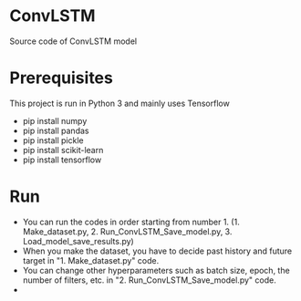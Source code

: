 # ConvLSTM
Source code of ConvLSTM model

# Prerequisites
This project is run in Python 3 and mainly uses Tensorflow
* pip install numpy
* pip install pandas
* pip install pickle
* pip install scikit-learn
* pip install tensorflow

# Run
- You can run the codes in order starting from number 1. (1. Make_dataset.py, 2. Run_ConvLSTM_Save_model.py, 3. Load_model_save_results.py)
- When you make the dataset, you have to decide past history and future target in "1. Make_dataset.py" code.
- You can change other hyperparameters such as batch size, epoch, the number of filters, etc. in "2. Run_ConvLSTM_Save_model.py" code.
- 
